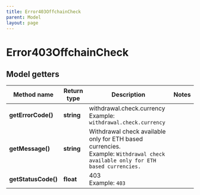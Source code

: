 ```yaml
---
title: Error403OffchainCheck
parent: Model
layout: page
---
```


# Error403OffchainCheck

## Model getters

Method name | Return type | Description | Notes
------------ | ------------- | ------------- | -------------
**getErrorCode()** | **string** | withdrawal.check.currency <br>Example: `withdrawal.check.currency` |
**getMessage()** | **string** | Withdrawal check available only for ETH based currencies. <br>Example: `Withdrawal check available only for ETH based currencies.` |
**getStatusCode()** | **float** | 403 <br>Example: `403` |

